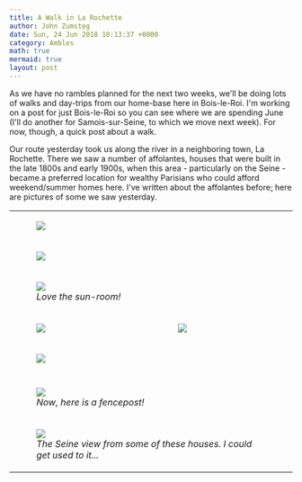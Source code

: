 ```yaml
---
title: A Walk in La Rochette
author: John Zumsteg
date: Sun, 24 Jun 2018 10:13:37 +0000
category: Ambles
math: true
mermaid: true
layout: post
---
```

As we have no rambles planned for the next two weeks, we'll be doing lots of walks and day-trips from our home-base here in Bois-le-Roi. I'm working on a post for just Bois-le-Roi so you can see where we are spending June (I'll do another for Samois-sur-Seine, to which we move next week). For now, though, a quick post about a walk.

Our route yesterday took us along the river in a neighboring town, La Rochette. There we saw a number of affolantes, houses that were built in the late 1800s and early 1900s, when this area - particularly on the Seine - became a preferred location for wealthy Parisians who could afford weekend/summer homes here. I've written about the affolantes before<a href="http://zumsteg.us/?p=3208">;</a> here are pictures of some we saw yesterday.
<table>
<tbody>
<tr>
<td colspan="2"><figure class = "landscape">
	<img src="{{site.url}}/assets/images/2018/06/DSC00546.jpg"/>
	<figcaption></figcaption>
</figure>

</td>
</tr>
<tr>
<td colspan="2"><figure class = "landscape">
	<img src="{{site.url}}/assets/images/2018/06/DSC00547.jpg"/>
	<figcaption></figcaption>
</figure>

</td>
</tr>
<tr>
<td colspan="2">

<figure class = "landscape">
	<img src="{{site.url}}/assets/images/2018/06/DSC00549.jpg"/>
	<figcaption><em>Love the sun-room!</em></figcaption>
</figure>

</td>
</tr>
<tr>
<td><figure class = "portrait">
	<img src="{{site.url}}/assets/images/2018/06/DSC00545.jpg"/>
	<figcaption></figcaption>
</figure>

</td>
<td><figure class = "portrait">
	<img src="{{site.url}}/assets/images/2018/06/DSC00543.jpg"/>
	<figcaption></figcaption>
</figure>

</td>
</tr>
<tr>
<td colspan="2"><figure class = "landscape">
	<img src="{{site.url}}/assets/images/2018/06/DSC00548.jpg"/>
	<figcaption></figcaption>
</figure>

</td>
</tr>
<tr>
<td colspan="2"></td>
</tr>
<tr>
<td colspan="2">

<figure class = "portrait">
	<img src="{{site.url}}/assets/images/2018/06/DSC00542.jpg"/>
	<figcaption><em>Now, here is a fencepost!</em></figcaption>
</figure>

</td>
</tr>
<tr>
<td colspan="2">

<figure class = "landscape">
	<img src="{{site.url}}/assets/images/2018/06/DSC00551.jpg"/>
	<figcaption><em>The Seine view from some of these houses. I could get used to it...</em></figcaption>
</figure>

</td>
</tr>
</tbody>
</table>
